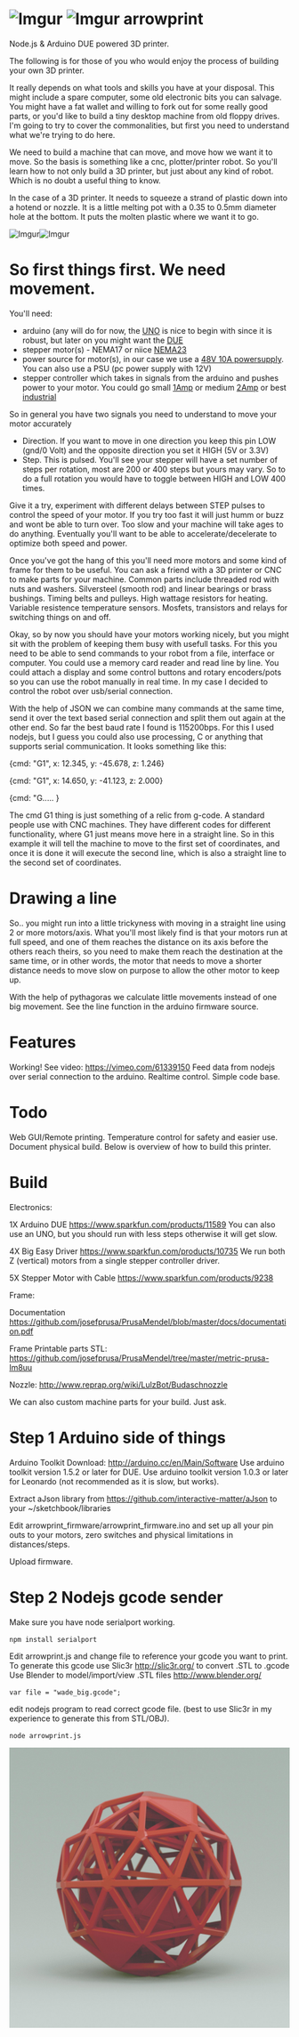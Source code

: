 ![Imgur](http://i.imgur.com/aii8c4w.jpg)
![Imgur](http://i.imgur.com/O18fwEC.jpg)
arrowprint
==========

Node.js &amp; Arduino DUE powered 3D printer. 

The following is for those of you who would enjoy the process of building your own 3D printer.

It really depends on what tools and skills you have at your disposal. This might include a spare computer, some old electronic bits you can salvage. You might have a fat wallet and willing to fork out for some really good parts, or you'd like to build a tiny desktop machine from old floppy drives. I'm going to try to cover the commonalities, but first you need to understand what we're trying to do here.

We need to build a machine that can move, and move how we want it to move. So the basis is something like a cnc, plotter/printer robot. So you'll learn how to not only build a 3D printer, but just about any kind of robot. Which is no doubt a useful thing to know.

In the case of a 3D printer. It needs to squeeze a strand of plastic down into a hotend or nozzle. It is a little melting pot with a 0.35 to 0.5mm diameter hole at the bottom. It puts the molten plastic where we want it to go. 

![Imgur](http://i.imgur.com/aii8c4w.jpg)![Imgur](http://i.imgur.com/O18fwEC.jpg)

So first things first. We need movement.
========================================

You'll need:

* arduino (any will do for now, the [UNO](http://robotics.org.za/index.php?route=product/product&path=47&product_id=68) is nice to begin with since it is robust, but later on you might want the [DUE](http://robotics.org.za/index.php?route=product/product&path=47&product_id=604)
*	stepper motor(s) - NEMA17 or niice [NEMA23](http://robotics.org.za/index.php?route=product/product&path=241&product_id=238)
*	power source for motor(s), in our case we use a [48V 10A powersupply](http://robotics.org.za/index.php?route=product/product&path=55_205&product_id=766). You can also use a PSU (pc power supply with 12V)
*	stepper controller which takes in signals from the arduino and pushes power to your motor. You could go small [1Amp](http://robotics.org.za/index.php?route=product/product&keyword=controller&category_id=0&product_id=712) or medium [2Amp](http://robotics.org.za/index.php?route=product/product&keyword=controller&category_id=0&product_id=641) or best [industrial](http://robotics.org.za/index.php?route=product/product&keyword=controller&product_id=432) 

So in general you have two signals you need to understand to move your motor accurately

*	Direction. If you want to move in one direction you keep this pin LOW (gnd/0 Volt) and the opposite direction you set it HIGH (5V or 3.3V)
*	Step. This is pulsed. You'll see your stepper will have a set number of steps per rotation, most are 200 or 400 steps but yours may vary. So to do a full rotation you would have to toggle between HIGH and LOW 400 times.

Give it a try, experiment with different delays between STEP pulses to control the speed of your motor. If you try too fast it will just humm or buzz and wont be able to turn over. Too slow and your machine will take ages to do anything. Eventually you'll want to be able to accelerate/decelerate to optimize both speed and power.

Once you've got the hang of this you'll need more motors and some kind of frame for them to be useful. You can ask a friend with a 3D printer or CNC to make parts for your machine. Common parts include threaded rod with nuts and washers. Silversteel (smooth rod) and linear bearings or brass bushings. Timing belts and pulleys. High wattage resistors for heating. Variable resistence temperature sensors. Mosfets, transistors and relays for switching things on and off. 

Okay, so by now you should have your motors working nicely, but you might sit with the problem of keeping them busy with usefull tasks. For this you need to be able to send commands to your robot from a file, interface or computer. You could use a memory card reader and read line by line. You could attach a display and some control buttons and rotary encoders/pots so you can use the robot manually in real time. In my case I decided to control the robot over usb/serial connection. 

With the help of JSON we can combine many commands at the same time, send it over the text based serial connection and split them out again at the other end. So far the best baud rate I found is 115200bps. For this I used nodejs, but I guess you could also use processing, C or anything that supports serial communication. It looks something like this:

{cmd: "G1", x: 12.345, y: -45.678, z: 1.246}

{cmd: "G1", x: 14.650, y: -41.123, z: 2.000}

{cmd: "G..... }

The cmd G1 thing is just something of a relic from g-code. A standard people use with CNC machines. They have different codes for different functionality, where G1 just means move here in a straight line. So in this example it will tell the machine to move to the first set of coordinates, and once it is done it will execute the second line, which is also a straight line to the second set of coordinates.

Drawing a line
==============

So.. you might run into a little trickyness with moving in a straight line using 2 or more motors/axis. What you'll most likely find is that your motors run at full speed, and one of them reaches the distance on its axis before the others reach theirs, so you need to make them reach the destination at the same time, or in other words, the motor that needs to move a shorter distance needs to move slow on purpose to allow the other motor to keep up.

With the help of pythagoras we calculate little movements instead of one big movement. See the line function in the arduino firmware source.

Features
========

Working! See video: https://vimeo.com/61339150
Feed data from nodejs over serial connection to the arduino. Realtime control.
Simple code base.

Todo
====

Web GUI/Remote printing.
Temperature control for safety and easier use.
Document physical build. Below is overview of how to build this printer.

Build
=====

Electronics:

1X Arduino DUE https://www.sparkfun.com/products/11589
You can also use an UNO, but you should run with less steps otherwise it will get slow.

4X Big Easy Driver https://www.sparkfun.com/products/10735
We run both Z (vertical) motors from a single stepper controller driver.

5X Stepper Motor with Cable https://www.sparkfun.com/products/9238

Frame:

Documentation https://github.com/josefprusa/PrusaMendel/blob/master/docs/documentation.pdf

Frame Printable parts STL: https://github.com/josefprusa/PrusaMendel/tree/master/metric-prusa-lm8uu

Nozzle: http://www.reprap.org/wiki/LulzBot/Budaschnozzle

We can also custom machine parts for your build. Just ask.

Step 1 Arduino side of things
=============================

Arduino Toolkit Download: http://arduino.cc/en/Main/Software
Use arduino toolkit version 1.5.2 or later for DUE. 
Use arduino toolkit version 1.0.3 or later for Leonardo (not recommended as it is slow, but works). 
 
Extract aJson library from https://github.com/interactive-matter/aJson to your ~/sketchbook/libraries

Edit arrowprint_firmware/arrowprint_firmware.ino and set up all your pin outs to your motors, zero switches and physical limitations in distances/steps.

Upload firmware.

Step 2 Nodejs gcode sender
==========================

Make sure you have node serialport working. 

```
npm install serialport
```

Edit arrowprint.js and change file to reference your gcode you want to print. To generate this gcode use Slic3r http://slic3r.org/ to convert .STL to .gcode
Use Blender to model/import/view .STL files http://www.blender.org/

```
var file = "wade_big.gcode";
```

edit nodejs program to read correct gcode file. (best to use Slic3r in my experience to generate this from STL/OBJ).




```
node arrowprint.js
```

![Arrow Print image](/arrowprint.jpg "Arrow print image")
